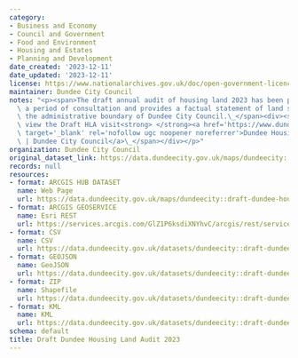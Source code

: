 ```yaml
---
category:
- Business and Economy
- Council and Government
- Food and Environment
- Housing and Estates
- Planning and Development
date_created: '2023-12-11'
date_updated: '2023-12-11'
license: https://www.nationalarchives.gov.uk/doc/open-government-licence/version/3/
maintainer: Dundee City Council
notes: "<p><span>The draft annual audit of housing land 2023 has been published for\
  \ a period of consultation and provides a factual statement of land supply within\
  \ the administrative boundary of Dundee City Council.\_</span><div><span><br /></span></div><div><span>To\
  \ view the Draft HLA visit<strong> </strong><a href='https://www.dundeecity.gov.uk/service-area/city-development/planning-and-economic-development/dundee-housing-land-audit'\
  \ target='_blank' rel='nofollow ugc noopener noreferrer'>Dundee Housing Land Audit\
  \ | Dundee City Council</a>\_</span></div></p>"
organization: Dundee City Council
original_dataset_link: https://data.dundeecity.gov.uk/maps/dundeecity::draft-dundee-housing-land-audit-2023
records: null
resources:
- format: ARCGIS HUB DATASET
  name: Web Page
  url: https://data.dundeecity.gov.uk/maps/dundeecity::draft-dundee-housing-land-audit-2023
- format: ARCGIS GEOSERVICE
  name: Esri REST
  url: https://services.arcgis.com/GlZ1P6ksdiXNYhvC/arcgis/rest/services/2022_23HLADraft/FeatureServer/0
- format: CSV
  name: CSV
  url: https://data.dundeecity.gov.uk/datasets/dundeecity::draft-dundee-housing-land-audit-2023.csv?where=1=1&outSR=%7B%22latestWkid%22%3A27700%2C%22wkid%22%3A27700%7D
- format: GEOJSON
  name: GeoJSON
  url: https://data.dundeecity.gov.uk/datasets/dundeecity::draft-dundee-housing-land-audit-2023.geojson?where=1=1&outSR=%7B%22latestWkid%22%3A27700%2C%22wkid%22%3A27700%7D
- format: ZIP
  name: Shapefile
  url: https://data.dundeecity.gov.uk/datasets/dundeecity::draft-dundee-housing-land-audit-2023.zip?where=1=1&outSR=%7B%22latestWkid%22%3A27700%2C%22wkid%22%3A27700%7D
- format: KML
  name: KML
  url: https://data.dundeecity.gov.uk/datasets/dundeecity::draft-dundee-housing-land-audit-2023.kml?where=1=1&outSR=%7B%22latestWkid%22%3A27700%2C%22wkid%22%3A27700%7D
schema: default
title: Draft Dundee Housing Land Audit 2023
---
```

